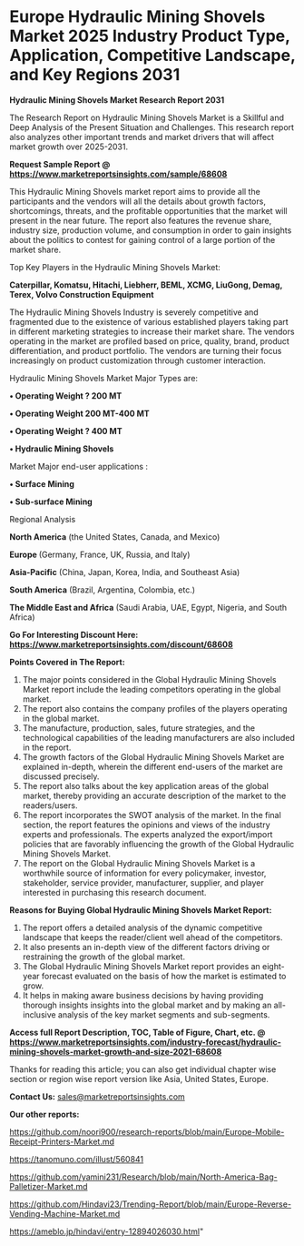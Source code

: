 # Europe Hydraulic Mining Shovels Market 2025 Industry Product Type, Application, Competitive Landscape, and Key Regions 2031

<strong>Hydraulic Mining Shovels Market Research Report 2031</strong>

The Research Report on Hydraulic Mining Shovels Market is a Skillful and Deep Analysis of the Present Situation and Challenges. This research report also analyzes other important trends and market drivers that will affect market growth over 2025-2031.

<strong>Request Sample Report @ <a href=https://www.marketreportsinsights.com/sample/68608>https://www.marketreportsinsights.com/sample/68608</a></strong>

This Hydraulic Mining Shovels market report aims to provide all the participants and the vendors will all the details about growth factors, shortcomings, threats, and the profitable opportunities that the market will present in the near future. The report also features the revenue share, industry size, production volume, and consumption in order to gain insights about the politics to contest for gaining control of a large portion of the market share.

Top Key Players in the Hydraulic Mining Shovels Market:

<strong>Caterpillar, Komatsu, Hitachi, Liebherr, BEML, XCMG, LiuGong, Demag, Terex, Volvo Construction Equipment</strong>

The Hydraulic Mining Shovels Industry is severely competitive and fragmented due to the existence of various established players taking part in different marketing strategies to increase their market share. The vendors operating in the market are profiled based on price, quality, brand, product differentiation, and product portfolio. The vendors are turning their focus increasingly on product customization through customer interaction.

Hydraulic Mining Shovels Market Major Types are:

<strong>• Operating Weight ? 200 MT

• Operating Weight 200 MT-400 MT

• Operating Weight ? 400 MT

• Hydraulic Mining Shovels</strong>

Market Major end-user applications :

<strong>• Surface Mining

• Sub-surface Mining</strong>

Regional Analysis

</u><strong><b>North America</b></strong> (the United States, Canada, and Mexico)

<strong><b>Europe </b></strong>(Germany, France, UK, Russia, and Italy)

<strong><b>Asia-Pacific</b></strong> (China, Japan, Korea, India, and Southeast Asia)

<strong><b>South America</b></strong> (Brazil, Argentina, Colombia, etc.)

<strong><b>The Middle East and Africa</b></strong> (Saudi Arabia, UAE, Egypt, Nigeria, and South Africa)

<strong>Go For Interesting Discount Here: <a href=https://www.marketreportsinsights.com/discount/68608>https://www.marketreportsinsights.com/discount/68608</a></strong>

<strong>Points Covered in The Report:</strong>
<ol>
  <li>The major points considered in the Global Hydraulic Mining Shovels Market report include the leading competitors operating in the global market.</li>
  <li>The report also contains the company profiles of the players operating in the global market.</li>
  <li>The manufacture, production, sales, future strategies, and the technological capabilities of the leading manufacturers are also included in the report.</li>
  <li>The growth factors of the Global Hydraulic Mining Shovels Market are explained in-depth, wherein the different end-users of the market are discussed precisely.</li>
  <li>The report also talks about the key application areas of the global market, thereby providing an accurate description of the market to the readers/users.</li>
  <li>The report incorporates the SWOT analysis of the market. In the final section, the report features the opinions and views of the industry experts and professionals. The experts analyzed the export/import policies that are favorably influencing the growth of the Global Hydraulic Mining Shovels Market.</li>
  <li>The report on the Global Hydraulic Mining Shovels Market is a worthwhile source of information for every policymaker, investor, stakeholder, service provider, manufacturer, supplier, and player interested in purchasing this research document.</li>
</ol>
<strong>Reasons for Buying Global Hydraulic Mining Shovels Market Report:</strong>

<ol>
  <li>The report offers a detailed analysis of the dynamic competitive landscape that keeps the reader/client well ahead of the competitors.</li>
  <li>It also presents an in-depth view of the different factors driving or restraining the growth of the global market.</li>
  <li>The Global Hydraulic Mining Shovels Market report provides an eight-year forecast evaluated on the basis of how the market is estimated to grow.</li>
  <li>It helps in making aware business decisions by having providing thorough insights insights into the global market and by making an all-inclusive analysis of the key market segments and sub-segments.</li>
</ol>
<strong>Access full Report Description, TOC, Table of Figure, Chart, etc. @ <a href=https://www.marketreportsinsights.com/industry-forecast/hydraulic-mining-shovels-market-growth-and-size-2021-68608>https://www.marketreportsinsights.com/industry-forecast/hydraulic-mining-shovels-market-growth-and-size-2021-68608</a></strong>


Thanks for reading this article; you can also get individual chapter wise section or region wise report version like Asia, United States, Europe.

<strong>Contact Us:</strong>
sales@marketreportsinsights.com

<strong>Our other reports:</strong>

<a href=https://github.com/noori900/research-reports/blob/main/Europe-Mobile-Receipt-Printers-Market.md>https://github.com/noori900/research-reports/blob/main/Europe-Mobile-Receipt-Printers-Market.md</a>

<a href=https://tanomuno.com/illust/560841>https://tanomuno.com/illust/560841</a>

<a href=https://github.com/yamini231/Research/blob/main/North-America-Bag-Palletizer-Market.md>https://github.com/yamini231/Research/blob/main/North-America-Bag-Palletizer-Market.md</a>

<a href=https://github.com/Hindavi23/Trending-Report/blob/main/Europe-Reverse-Vending-Machine-Market.md>https://github.com/Hindavi23/Trending-Report/blob/main/Europe-Reverse-Vending-Machine-Market.md</a>

<a href=https://ameblo.jp/hindavi/entry-12894026030.html>https://ameblo.jp/hindavi/entry-12894026030.html</a>"
